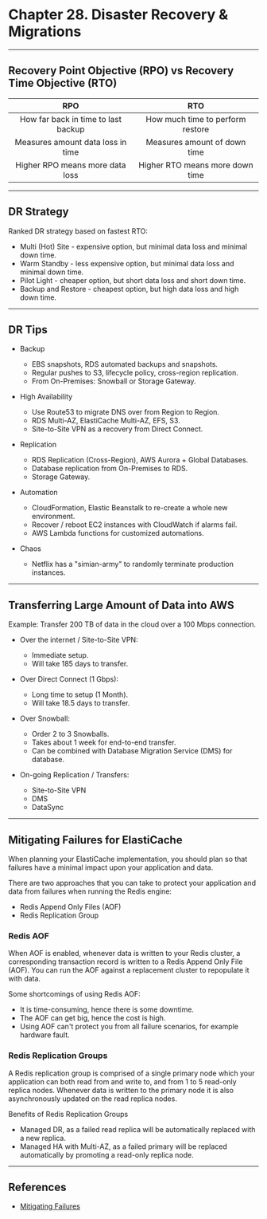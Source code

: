 # Chapter 28. Disaster Recovery & Migrations

---
## Recovery Point Objective (RPO) vs Recovery Time Objective (RTO)

|                 RPO                 |               RTO                |
|:-----------------------------------:|:--------------------------------:|
| How far back in time to last backup | How much time to perform restore |
|  Measures amount data loss in time  |   Measures amount of down time   |
|   Higher RPO means more data loss   | Higher RTO means more down time  |

---
## DR Strategy

Ranked DR strategy based on fastest RTO:

* Multi (Hot) Site - expensive option, but minimal data loss and minimal down time.
* Warm Standby - less expensive option, but minimal data loss and minimal down time.
* Pilot Light - cheaper option, but short data loss and short down time.
* Backup and Restore - cheapest option, but high data loss and high down time.

---
## DR Tips

* Backup
  - EBS snapshots, RDS automated backups and snapshots.
  - Regular pushes to S3, lifecycle policy, cross-region replication.
  - From On-Premises: Snowball or Storage Gateway.

* High Availability
  - Use Route53 to migrate DNS over from Region to Region.
  - RDS Multi-AZ, ElastiCache Multi-AZ, EFS, S3.
  - Site-to-Site VPN as a recovery from Direct Connect.

* Replication
  - RDS Replication (Cross-Region), AWS Aurora + Global Databases.
  - Database replication from On-Premises to RDS.
  - Storage Gateway.

* Automation
  - CloudFormation, Elastic Beanstalk to re-create a whole new environment.
  - Recover / reboot EC2 instances with CloudWatch if alarms fail.
  - AWS Lambda functions for customized automations.

* Chaos
  - Netflix has a "simian-army" to randomly terminate production instances.

---
## Transferring Large Amount of Data into AWS

Example: Transfer 200 TB of data in the cloud over a 100 Mbps connection.

* Over the internet / Site-to-Site VPN:
  - Immediate setup.
  - Will take 185 days to transfer.

* Over Direct Connect (1 Gbps):
  - Long time to setup (1 Month).
  - Will take 18.5 days to transfer.

* Over Snowball:
  - Order 2 to 3 Snowballs.
  - Takes about 1 week for end-to-end transfer.
  - Can be combined with Database Migration Service (DMS) for database.

* On-going Replication / Transfers:
  - Site-to-Site VPN
  - DMS
  - DataSync

---
## Mitigating Failures for ElastiCache

When planning your ElastiCache implementation, you should plan so that failures have a minimal impact upon your application and data. 

There are two approaches that you can take to protect your application and data from failures when running the Redis engine:

* Redis Append Only Files (AOF)
* Redis Replication Group

### Redis AOF

When AOF is enabled, whenever data is written to your Redis cluster, a corresponding transaction record is written to a Redis Append Only File (AOF). You can run the AOF against a replacement cluster to repopulate it with data.

Some shortcomings of using Redis AOF:

* It is time-consuming, hence there is some downtime.
* The AOF can get big, hence the cost is high.
* Using AOF can't protect you from all failure scenarios, for example hardware fault.

### Redis Replication Groups

A Redis replication group is comprised of a single primary node which your application can both read from and write to, and from 1 to 5 read-only replica nodes. Whenever data is written to the primary node it is also asynchronously updated on the read replica nodes.

Benefits of Redis Replication Groups

* Managed DR, as a failed read replica will be automatically replaced with a new replica.
* Managed HA with Multi-AZ, as a failed primary will be replaced automatically by promoting a read-only replica node.

---
## References

* [Mitigating Failures](https://docs.aws.amazon.com/AmazonElastiCache/latest/red-ug/FaultTolerance.html)